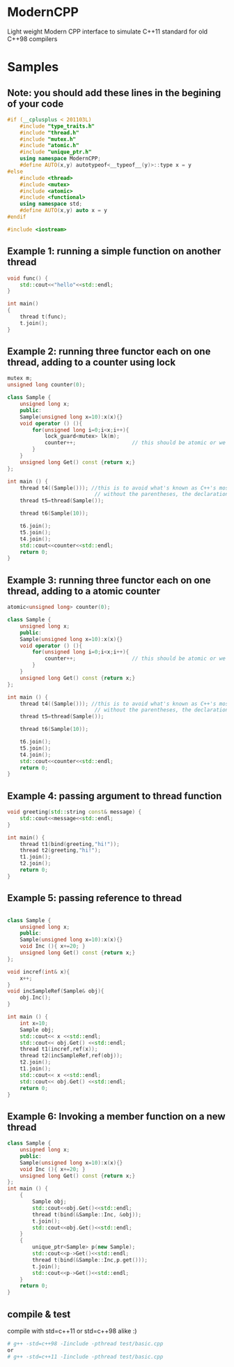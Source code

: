 # ModernCPP
Light weight Modern CPP interface to simulate C++11 standard for old C++98 compilers
# Samples
## Note: you should add these lines in the begining of your code

```cpp
#if (__cplusplus < 201103L)
	#include "type_traits.h"
	#include "thread.h"
	#include "mutex.h"
	#include "atomic.h"
	#include "unique_ptr.h"
	using namespace ModernCPP;
	#define AUTO(x,y) autotypeof<__typeof__(y)>::type x = y
#else
	#include <thread>
	#include <mutex>
	#include <atomic>
	#include <functional>
	using namespace std;
	#define AUTO(x,y) auto x = y
#endif 

#include <iostream>

```

## Example 1: running a simple function on another thread
```cpp
void func() {
    std::cout<<"hello"<<std::endl;
}

int main()
{
    thread t(func);
	t.join();
}
```
## Example 2: running three functor each on one thread, adding to a counter using lock
```cpp
mutex m;
unsigned long counter(0);

class Sample {
	unsigned long x;
	public:
	Sample(unsigned long x=10):x(x){}
	void operator () (){
		for(unsigned long i=0;i<x;i++){
			lock_guard<mutex> lk(m);
			counter++;					// this should be atomic or we should aquire lock
		}
	}
	unsigned long Get() const {return x;}
};

int main () {
	thread t4((Sample())); //this is to avoid what's known as C++'s most vexing parse: 
							// without the parentheses, the declaration is taken to be a declaration of a function called t4 
	thread t5=thread(Sample());

	thread t6(Sample(10));

	t6.join();
	t5.join();
	t4.join();
	std::cout<<counter<<std::endl;
	return 0;
}
```
## Example 3: running three functor each on one thread, adding to a atomic counter
```cpp
atomic<unsigned long> counter(0);

class Sample {
	unsigned long x;
	public:
	Sample(unsigned long x=10):x(x){}
	void operator () (){
		for(unsigned long i=0;i<x;i++){
			counter++;					// this should be atomic or we should aquire lock
		}
	}
	unsigned long Get() const {return x;}
};

int main () {
	thread t4((Sample())); //this is to avoid what's known as C++'s most vexing parse: 
							// without the parentheses, the declaration is taken to be a declaration of a function called t4 
	thread t5=thread(Sample());

	thread t6(Sample(10));

	t6.join();
	t5.join();
	t4.join();
	std::cout<<counter<<std::endl;
	return 0;
}
```
## Example 4: passing argument to thread function
```cpp
void greeting(std::string const& message) {
    std::cout<<message<<std::endl;
}

int main() {
    thread t1(bind(greeting,"hi!"));
    thread t2(greeting,"hi!");
    t1.join();
    t2.join();
	return 0;
}
```

## Example 5: passing reference to thread 
```cpp

class Sample {
	unsigned long x;
	public:
	Sample(unsigned long x=10):x(x){}
	void Inc (){ x+=20; }
	unsigned long Get() const {return x;}
};

void incref(int& x){
	x++;
}
void incSampleRef(Sample& obj){
	obj.Inc();
}

int main () {
	int x=10;
	Sample obj;
    std::cout<< x <<std::endl;
    std::cout<< obj.Get() <<std::endl;
	thread t1(incref,ref(x));
	thread t2(incSampleRef,ref(obj));
	t2.join();
	t1.join();
    std::cout<< x <<std::endl;
    std::cout<< obj.Get() <<std::endl;
	return 0;
}

```
## Example 6: Invoking a member function on a new thread
```cpp
class Sample {
	unsigned long x;
	public:
	Sample(unsigned long x=10):x(x){}
	void Inc (){ x+=20; }
	unsigned long Get() const {return x;}
};
int main () {
	{
		Sample obj;
		std::cout<<obj.Get()<<std::endl;
		thread t(bind(&Sample::Inc, &obj));
		t.join();
		std::cout<<obj.Get()<<std::endl;
	}
	{
		unique_ptr<Sample> p(new Sample);
	    std::cout<<p->Get()<<std::endl;
		thread t(bind(&Sample::Inc,p.get()));
		t.join();
	    std::cout<<p->Get()<<std::endl;
	}
	return 0;
}

```

## compile & test
compile with std=c++11 or std=c++98 alike :)

```sh
# g++ -std=c++98 -Iinclude -pthread test/basic.cpp
or
# g++ -std=c++11 -Iinclude -pthread test/basic.cpp
```
